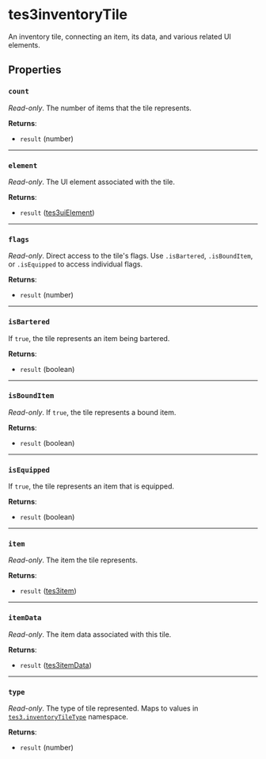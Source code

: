 # tes3inventoryTile
<div class="search_terms" style="display: none">tes3inventorytile, inventorytile</div>

<!---
	This file is autogenerated. Do not edit this file manually. Your changes will be ignored.
	More information: https://github.com/MWSE/MWSE/tree/master/docs
-->

An inventory tile, connecting an item, its data, and various related UI elements.

## Properties

### `count`
<div class="search_terms" style="display: none">count</div>

*Read-only*. The number of items that the tile represents.

**Returns**:

* `result` (number)

***

### `element`
<div class="search_terms" style="display: none">element</div>

*Read-only*. The UI element associated with the tile.

**Returns**:

* `result` ([tes3uiElement](../../types/tes3uiElement))

***

### `flags`
<div class="search_terms" style="display: none">flags</div>

*Read-only*. Direct access to the tile's flags. Use `.isBartered`, `.isBoundItem`, or `.isEquipped` to access individual flags.

**Returns**:

* `result` (number)

***

### `isBartered`
<div class="search_terms" style="display: none">isbartered, bartered</div>

If `true`, the tile represents an item being bartered.

**Returns**:

* `result` (boolean)

***

### `isBoundItem`
<div class="search_terms" style="display: none">isbounditem, bounditem</div>

*Read-only*. If `true`, the tile represents a bound item.

**Returns**:

* `result` (boolean)

***

### `isEquipped`
<div class="search_terms" style="display: none">isequipped, equipped</div>

If `true`, the tile represents an item that is equipped.

**Returns**:

* `result` (boolean)

***

### `item`
<div class="search_terms" style="display: none">item</div>

*Read-only*. The item the tile represents.

**Returns**:

* `result` ([tes3item](../../types/tes3item))

***

### `itemData`
<div class="search_terms" style="display: none">itemdata</div>

*Read-only*. The item data associated with this tile.

**Returns**:

* `result` ([tes3itemData](../../types/tes3itemData))

***

### `type`
<div class="search_terms" style="display: none">type</div>

*Read-only*. The type of tile represented. Maps to values in [`tes3.inventoryTileType`](https://mwse.github.io/MWSE/references/inventory-tile-types/) namespace.

**Returns**:

* `result` (number)

